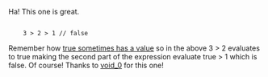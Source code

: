 Ha! This one is great. 

<code>
    3 > 2 > 1 // false
</code>

Remember how [true sometimes has a value](https://wtfjs.org/wtfs/2010-02-15-true-has-a-value) so in the above 3 > 2 evaluates to true making the second part of the expression evaluate true > 1 which is false. Of course! Thanks to [void_0](http://twitter.com/void_0) for this one!